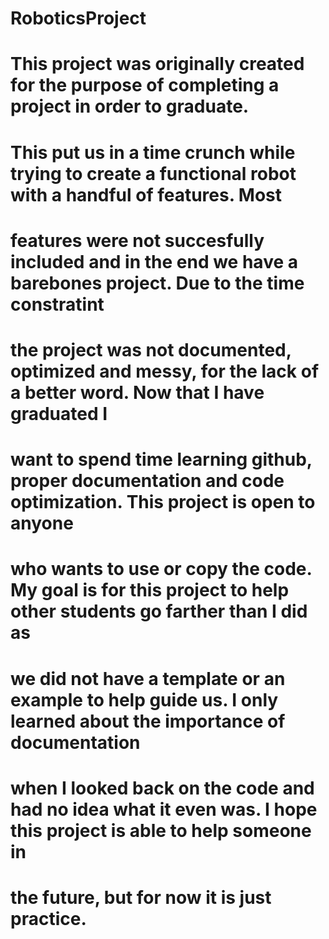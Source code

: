 # RoboticsProject

# This project was originally created for the purpose of completing a project in order to graduate. 
# This put us in a time crunch while trying to create a functional robot with a handful of features. Most 
# features were not succesfully included and in the end we have a barebones project. Due to the time constratint
# the project was not documented, optimized and messy, for the lack of a better word. Now that I have graduated I
# want to spend time learning github, proper documentation and code optimization. This project is open to anyone
# who wants to use or copy the code. My goal is for this project to help other students go farther than I did as 
# we did not have a template or an example to help guide us. I only learned about the importance of documentation 
# when I looked back on the code and had no idea what it even was. I hope this project is able to help someone in 
# the future, but for now it is just practice.
